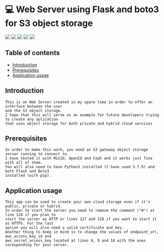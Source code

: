 # :computer: Web Server using Flask and boto3 for S3 object storage

<a href="https://www.python.org/"><img src="https://img.shields.io/badge/language-Python-brightgreen"></a>
<a href="https://flask.palletsprojects.com/en/2.0.x/"><img src="https://img.shields.io/badge/Server-Flask-blue"></a>
<a href="https://boto3.amazonaws.com/v1/documentation/api/latest/index.html"><img src="https://img.shields.io/badge/AWS SDK-Boto3-yellow"></a>
<a href="#"><img src="https://img.shields.io/badge/Markup-HTML-orange"></a>
<a href="#"><img src="https://img.shields.io/badge/Style-CSS-blue"></a>

## Table of contents
 - [Introduction](#Introduction)
 - [Prerequisites](#Prerequisites)
 - [Application usage](#Application%20usage)

## Introduction
    This is an Web Server created in my spare time in order to offer an interface between the user
    and the S3 object storage.
    I hope that this will serve as an example for future developers trying to create any aplication
    that uses object storage for both private and hybrid cloud services

## Prerequisites
    In order to make this work, you need an S3 gateway object storage server running to connect to.
    I have tested it with MinIO, OpenIO and Ceph and it works just fine with all of them.
    You will also need to have Python3 installed (I have used 3.7.9) and both Flask and Boto3 
    installed (with pip).

 ## Application usage
    This app can be used to create your own cloud storage even if it's public, private or hybrid. 
    In order to start the server you need to remove the comment ("#") at line 124 if you plan to
    start the server as HTTP or lines 127 and 128 if you want to start it as HTTPS. For the last
    option you will also need a valid certificate and key.
    Another thing to keep in mind is to change the values of endpoint_url, aws_access_key_id and
    aws_secret_access_key located at lines 8, 9 and 10 with the ones coresponding for your server.
